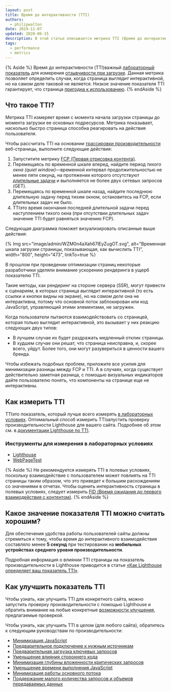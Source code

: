```yaml
---
layout: post
title: Время до интерактивности (TTI)
authors:
  - philipwalton
date: 2019-11-07
updated: 2020-06-15
description: В этой статье описывается метрика TTI (Время до интерактивности) и объясняются принципы ее измерения
tags:
  - performance
  - metrics
---
```


{% Aside %} Время до интерактивности (TTI)важный [лабораторный показатель](/user-centric-performance-metrics/#in-the-lab) для измерения [отзывчивости при загрузке](/user-centric-performance-metrics/#types-of-metrics). Данная метрика позволяет определить случаи, когда страница *выглядит* интерактивной, но на самом деле таковой не является. Низкое значение показателя TTI гарантирует, что страница [пригодна к использованию](/user-centric-performance-metrics/#questions). {% endAside %}

## Что такое TTI?

Метрика TTI измеряет время с момента начала загрузки страницы до момента загрузки ее основных подресурсов. Метрика показывает, насколько быстро страница способна реагировать на действия пользователя.

Чтобы рассчитать TTI на основании [трассировки производительности](https://developer.chrome.com/docs/devtools/evaluate-performance/reference/) веб-страницы, выполните следующие действия:

1. Запуститите метрику [FCP (Первая отрисовка контента)](/fcp/).
2. Перемещаясь по временной шкале вперед, найдите период *тихого окна (quiet window)*—временной интервал продолжительностью не менее пяти секунд, на протяжении которого отсутствуют [длительные задачи](/custom-metrics/#long-tasks-api) и выполняется не более двух сетевых запросов (GET). 
3. Перемещаясь по временной шкале назад, найдите последнюю длительную задачу перед тихим окном, остановитесь на FCP, если длительных задач не было.
4. TTIэто время окончания последней длительной задачи перед наступлением тихого окна (при отсутствии длительных задач значение TTI будет равняться значению FCP).

Следующая диаграмма поможет визуализировать описанные выше действия:

{% Img src="image/admin/WZM0n4aXah67lEyZugOT.svg", alt="Временная шкала загрузки страницы, показывающая, как вычислить TTI", width="800", height="473", linkTo=true %}

В прошлом при проведении оптимизации страниц некоторые разработчики уделяли внимание ускорению рендеринга в ущерб показателю TTI.

Такие методы, как рендеринг на стороне сервера (SSR), могут привести к сценариям, в которых страница *выглядит* интерактивной (то есть ссылки и кнопки видны на экране), но на *самом деле* она не интерактивна, потому что основной поток заблокирован или код JavaScript, управляющий этими элементами, не загружен.

Когда пользователи пытаются взаимодействовать со страницей, которая только выглядит интерактивной, это вызывает у них реакцию следующих двух типов:

- В лучшем случае их будет раздражать медленный отклик страницы.
- В худшем случае они решат, что страница неисправна, и, скорее всего, уйдут. Более того, они могут разувериться в ценности вашего бренда.

Чтобы избежать подобных проблем, приложите все усилия для минимизации разницы между FCP и TTI. А в случаях, когда существует действительно заметная разница, с помощью визуальных индикаторов дайте пользователю понять, что компоненты на странице еще не интерактивны.

## Как измерить TTI

TTIэто показатель, который лучше всего измерять [в лабораторных условиях](/user-centric-performance-metrics/#in-the-lab). Оптимальный способ измерить TTIзапустить проверку производительности Lighthouse для вашего сайта. Подробнее об этом см. в [документации Lighthouse по TTI](/tti/).

### Инструменты для измерения в лабораторных условиях

- [Lighthouse](https://developers.google.com/web/tools/lighthouse/)
- [WebPageTest](https://www.webpagetest.org/)

{% Aside %} Не рекомендуется измерять TTI в полевых условиях, поскольку взаимодействие с пользователем может повлиять на TTI страницы таким образом, что это приведет к большим расхождениям со значениями в отчетах. Чтобы оценить интерактивность страницы в полевых условиях, следует измерить [FID (Время ожидания до первого взаимодействия с контентом)](/fid/). {% endAside %}

## Какое значение показателя TTI можно считать хорошим?

Для обеспечения удобства работы пользователей сайты должны стремиться к тому, чтобы время до интерактивного взаимодействия составляло менее **5 секунд** при тестировании на **мобильных устройствах среднего уровня производительности**.

Подробная информация о влиянии TTI страницы на показатель производительности в Lighthouse приводится в статье [«Как Lighthouse определяет ваш показатель TTI»](/interactive/#how-lighthouse-determines-your-tti-score).

## Как улучшить показатель TTI

Чтобы узнать, как улучшить TTI для конкретного сайта, можно запустить проверку производительности с помощью Lighthouse и обратить внимание на любые конкретные [возможности улучшения](/lighthouse-performance/#opportunities), предлагаемые проверкой.

Чтобы узнать, как улучшить TTI в целом (для любого сайта), обратитесь к следующим руководствам по производительности:

- [Минимизация JavaScript](/unminified-javascript/)
- [Предварительное подключение к нужным источникам](/uses-rel-preconnect/)
- [Предварительная загрузка ключевых запросов](/uses-rel-preload/)
- [Уменьшение влияния стороннего кода](/third-party-summary/)
- [Минимизация глубины вложенности критических запросов](/critical-request-chains/)
- [Уменьшение времени выполнения JavaScript](/bootup-time/)
- [Минимизация работы основного потока](/mainthread-work-breakdown/)
- [Поддержание малого количества запросов и объемов передаваемых данных](/resource-summary/)
